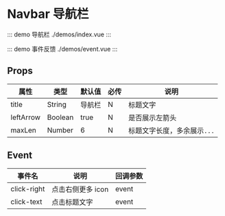# Navbar 导航栏

::: demo 导航栏 ./demos/index.vue
:::

::: demo 事件反馈 ./demos/event.vue
:::

## Props

| 属性      | 类型    | 默认值 | 必传 | 说明                        |
| --------- | ------- | ------ | ---- | --------------------------- |
| title     | String  | 导航栏 | N    | 标题文字                    |
| leftArrow | Boolean | true   | N    | 是否展示左箭头              |
| maxLen    | Number  | 6      | N    | 标题文字长度，多余展示`...` |

## Event

| 事件名      | 说明              | 回调参数 |
| ----------- | ----------------- | -------- |
| click-right | 点击右侧更多 icon | event    |
| click-text  | 点击标题文字      | event    |

